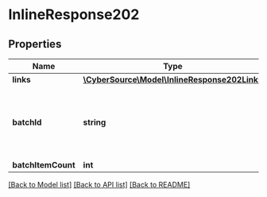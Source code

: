 # InlineResponse202

## Properties
Name | Type | Description | Notes
------------ | ------------- | ------------- | -------------
**links** | [**\CyberSource\Model\InlineResponse202Links**](InlineResponse202Links.md) |  | [optional] 
**batchId** | **string** | Unique identification number assigned to the submitted request. | [optional] 
**batchItemCount** | **int** |  | [optional] 

[[Back to Model list]](../README.md#documentation-for-models) [[Back to API list]](../README.md#documentation-for-api-endpoints) [[Back to README]](../README.md)


